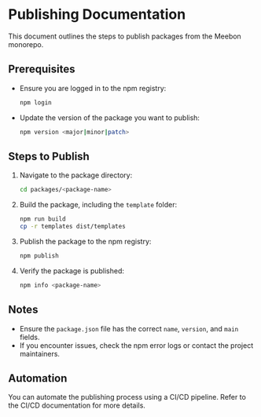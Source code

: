 # Publishing Documentation

This document outlines the steps to publish packages from the Meebon monorepo.

## Prerequisites

- Ensure you are logged in to the npm registry:
  ```bash
  npm login
  ```

- Update the version of the package you want to publish:
  ```bash
  npm version <major|minor|patch>
  ```

## Steps to Publish

1. Navigate to the package directory:
   ```bash
   cd packages/<package-name>
   ```

2. Build the package, including the `template` folder:
   ```bash
   npm run build
   cp -r templates dist/templates
   ```

3. Publish the package to the npm registry:
   ```bash
   npm publish
   ```

4. Verify the package is published:
   ```bash
   npm info <package-name>
   ```

## Notes

- Ensure the `package.json` file has the correct `name`, `version`, and `main` fields.
- If you encounter issues, check the npm error logs or contact the project maintainers.

## Automation

You can automate the publishing process using a CI/CD pipeline. Refer to the CI/CD documentation for more details.
